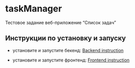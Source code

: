 # taskManager
Тестовое задание веб-приложение “Список задач”
## Инструкции по установку и запуску
- установите и запустите бекенд: [Backend instruction](backend/README.md)

- установите и запустите фронтенд: [Frontend instruction](frontend/README.md)

